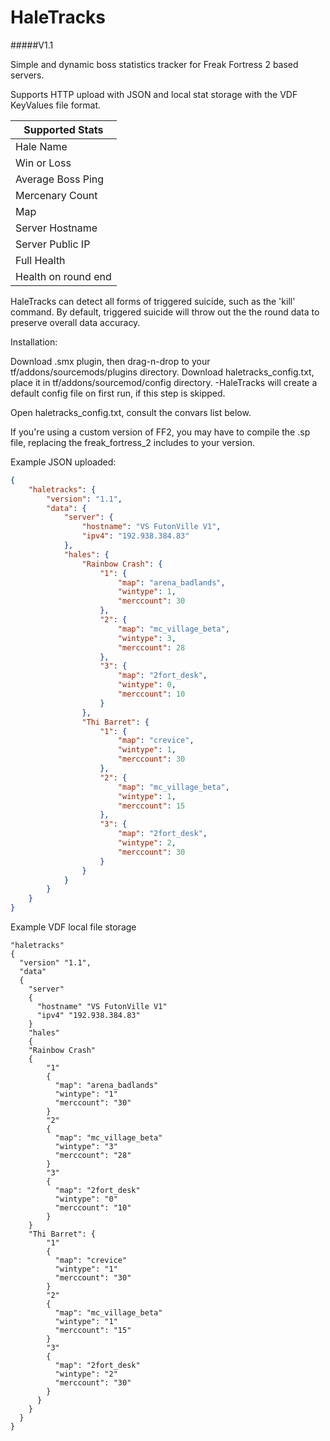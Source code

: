 # HaleTracks
#####V1.1

Simple and dynamic boss statistics tracker for Freak Fortress 2 based servers.

Supports HTTP upload with JSON and local stat storage with the VDF KeyValues file format.

| Supported Stats  |
| ------------- |
| Hale Name      |
| Win or Loss     |
| Average Boss Ping |
| Mercenary Count |
| Map |
| Server Hostname |
| Server Public IP |
| Full Health |
| Health on round end |


HaleTracks can detect all forms of triggered suicide, such as the 'kill' command.
By default, triggered suicide will throw out the the round data to preserve overall data accuracy.

Installation:


  Download .smx plugin, then drag-n-drop to your tf/addons/sourcemods/plugins directory.
  Download haletracks_config.txt, place it in tf/addons/sourcemod/config directory.
      -HaleTracks will create a default config file on first run, if this step is skipped.
  
  Open haletracks_config.txt, consult the convars list below.


  If you're using a custom version of FF2, you may have to compile the .sp file, replacing
  the freak_fortress_2 includes to your version.

Example JSON uploaded:
```json
{
    "haletracks": {
        "version": "1.1",
        "data": {
            "server": {
                "hostname": "VS FutonVille V1",
                "ipv4": "192.938.384.83"
            },
            "hales": {
                "Rainbow Crash": {
                    "1": {
                        "map": "arena_badlands",
                        "wintype": 1,
                        "merccount": 30
                    },
                    "2": {
                        "map": "mc_village_beta",
                        "wintype": 3,
                        "merccount": 28
                    },
                    "3": {
                        "map": "2fort_desk",
                        "wintype": 0,
                        "merccount": 10
                    }
                },
                "Thi Barret": {
                    "1": {
                        "map": "crevice",
                        "wintype": 1,
                        "merccount": 30
                    },
                    "2": {
                        "map": "mc_village_beta",
                        "wintype": 1,
                        "merccount": 15
                    },
                    "3": {
                        "map": "2fort_desk",
                        "wintype": 2,
                        "merccount": 30
                    }
                }
            }
        }
    }
}
```

Example VDF local file storage
```
"haletracks"
{
  "version" "1.1",
  "data"
  {
    "server"
    {
      "hostname" "VS FutonVille V1"
      "ipv4" "192.938.384.83"
    }
    "hales"
    {
    "Rainbow Crash"
    {
        "1"
        {
          "map": "arena_badlands"
          "wintype": "1"
          "merccount": "30"
        }
        "2"
        {
          "map": "mc_village_beta"
          "wintype": "3"
          "merccount": "28"
        }
        "3"
        {
          "map": "2fort_desk"
          "wintype": "0"
          "merccount": "10"
        }
    }
    "Thi Barret": {
        "1"
        {
          "map": "crevice"
          "wintype": "1"
          "merccount": "30"
        }
        "2"
        {
          "map": "mc_village_beta"
          "wintype": "1"
          "merccount": "15"
        }
        "3"
        {
          "map": "2fort_desk"
          "wintype": "2"
          "merccount": "30"
        }
      }
    }
  }
}

```


